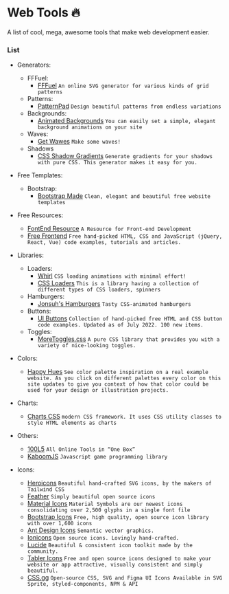 # Web Tools 🔥
A list of cool, mega, awesome tools that make web development easier.
 
### List
 - Generators:
   - FFFuel:
     - [FFFuel](https://fffuel.co/ooorganize/) `An online SVG generator for various kinds of grid patterns`
   - Patterns:
     - [PatternPad](https://patternpad.com/) `Design beautiful patterns from endless variations`
   - Backgrounds:
     - [Animated Backgrounds](https://animatedbackgrounds.me/) `You can easily set a simple, elegant background animations on your site`
   - Waves:
     - [Get Wawes](https://getwaves.io/) `Make some waves!`
   - Shadows
     - [CSS Shadow Gradients](https://alvarotrigo.com/shadow-gradients/) `Generate gradients for your shadows with pure CSS. This generator makes it easy for you.`

 - Free Templates:
   - Bootstrap:
     - [Bootstrap Made](https://bootstrapmade.com/) `Clean, elegant and beautiful free website templates`

 - Free Resources:
   - [FontEnd Resource](https://frontendresource.com/) `A Resource for Front-end Development`
   - [Free Frontend](https://freefrontend.com/) `Free hand-picked HTML, CSS and JavaScript (jQuery, React, Vue) code examples, tutorials and articles.`

 - Libraries:
   - Loaders:
     - [Whirl](https://whirl.netlify.app/) `CSS loading animations with minimal effort!`
     - [CSS Loaders](https://cssloaders.github.io/) `This is a library having a collection of different types of CSS loaders, spinners`
   - Hamburgers:
     - [Jonsuh's Hamburgers](https://jonsuh.com/hamburgers/) `Tasty CSS-animated hamburgers`
   - Buttons:
     - [UI Buttons](https://ui-buttons.web.app/) `Collection of hand-picked free HTML and CSS button code examples. Updated as of July 2022. 100 new items.`
   - Toggles:
     - [MoreToggles.css](https://jnkkkk.github.io/MoreToggles.css/) `A pure CSS library that provides you with a variety of nice-looking toggles.`

 - Colors:
   - [Happy Hues](https://www.happyhues.co/) `See color palette inspiration on a real example website. As you click on different palettes every color on this site updates to give you context of how that color could be used for your design or illustration projects.`
 
 - Charts:
   - [Charts CSS](https://chartscss.org/) `modern CSS framework. It uses CSS utility classes to style HTML elements as charts`

 - Others:
   - [100L5](https://10015.io/) `All Online Tools in “One Box”`
   - [KaboomJS](https://kaboomjs.com/) `Javascript game programming library`

 - Icons:
   - [Heroicons](https://heroicons.com/) `Beautiful hand-crafted SVG icons, by the makers of Tailwind CSS`
   - [Feather](https://feathericons.com/) `Simply beautiful open source icons`
   - [Material Icons](https://fonts.google.com/icons) `Material Symbols are our newest icons consolidating over 2,500 glyphs in a single font file`
   - [Bootstrap Icons](https://icons.getbootstrap.com/) `Free, high quality, open source icon library with over 1,600 icons`
   - [Ant Design Icons](https://ant.design/components/icon/) `Semantic vector graphics.`
   - [Ionicons](https://ionic.io/ionicons) `Open source icons. Lovingly hand-crafted.`
   - [Lucide](https://lucide.dev/) `Beautiful & consistent icon toolkit made by the community.`
   - [Tabler Icons](https://tabler-icons.io/) `Free and open source icons designed to make your website or app attractive, visually consistent and simply beautiful.`
   - [CSS.gg](https://css.gg/) `Open-source CSS, SVG and Figma UI Icons Available in SVG Sprite, styled-components, NPM & API`
